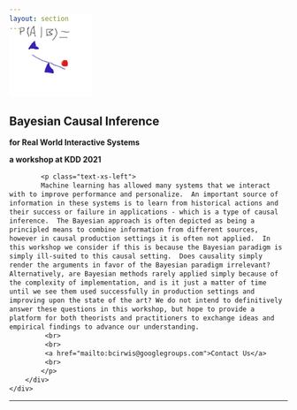 ```yaml
---
layout: section
---
```


<section id="logo" class="container" style='padding-top:0rem; margin-top:-0rem;'>
   
   <div class='row col-md-3 col-xs-12' style='margin-top:-3rem;' >
      <img  height="150"  src="/img/causalbayes.jpg" alt="logo">
   </div>

</section>


<!-- CENTRAL COLUMN WITH MULTIPLE SECTIONS -->

<!-- INTRO SECTION -->
<section id="main" class="container" style='padding-top:0rem; margin-top:-0rem;'>
	<div class="row flex-items-xs-center flex-items-md-center text-xs-center text-md-center">
		<!-- 8 columns (out of 12) -->
        <div class="col-md-8">
			<h1  style='padding-top:0rem;'>Bayesian Causal Inference</h1>
			<p class="lead" style='font-weight: bold;'>for Real World Interactive Systems <br> </p>
			<p class="lead" style='font-weight: bold;'>a workshop at KDD 2021 <br> </p>

			<p class="text-xs-left">
			Machine learning has allowed many systems that we interact with to improve performance and personalize.  An important source of information in these systems is to learn from historical actions and their success or failure in applications - which is a type of causal inference.  The Bayesian approach is often depicted as being a principled means to combine information from different sources, however in causal production settings it is often not applied.  In this workshop we consider if this is because the Bayesian paradigm is simply ill-suited to this causal setting.  Does causality simply render the arguments in favor of the Bayesian paradigm irrelevant?  Alternatively, are Bayesian methods rarely applied simply because of the complexity of implementation, and is it just a matter of time until we see them used successfully in production settings and improving upon the state of the art? We do not intend to definitively answer these questions in this workshop, but hope to provide a platform for both theorists and practitioners to exchange ideas and empirical findings to advance our understanding.   
		     <br>
		     <br>
		     <a href="mailto:bcirwis@googlegroups.com">Contact Us</a> 
		     <br>
			</p>
		</div>
	</div>
</section>

---


<!-- OPENINGS SECTION -->
<!--
<section id="openings" class="container" style='padding-top:0rem; margin-top:-2rem;'>
<div class="row text-xs-center">
  <div class="col-xs">
    <h1>openings</h1>
  </div>
</div>
<div class="row flex-items-xs-center text-xs-justify">
  <div class="col-md-9">
     <p class="text-xs-center">
     <ul>		     
		<li><h5> 			
			<a href="http://projectfactory.irit.fr/files/postdoc2019a.pdf"> Postdoc position </a> on Bayesian deep learning (co-supervised with <a href="http://dobigeon.perso.enseeiht.fr/"> Nicolas Dobigeon </a>) 						
		</h5></li>	     
		<li><h5> 			
			<a href="http://projectfactory.irit.fr/files/postdoc2019b.pdf"> Postdoc position </a> on Multimodal data processing for multimedia artistic creation (co-supervised with <a href="http://www.timvandecruys.be/"> Tim Van de Cruys </a>) 			</h5></li>	     
		<li><h5> 			
			<a href="http://projectfactory.irit.fr/files/postdoc2019c.pdf"> Postdoc position </a> on representation learning at large (dictionary learning, matrix factorisation, deep nets) 						
		</h5></li>
	 </ul>
    </p>
  </div>
</div>
</section>
-->

